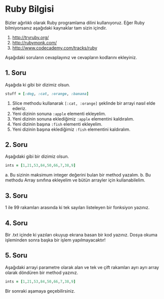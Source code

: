 # Ruby Bilgisi

Bizler ağırlıklı olarak Ruby programlama dilini kullanıyoruz. Eğer Ruby bilmiyorsanız aşağıdaki kaynaklar tam sizin içindir.

1. http://tryruby.org/
2. http://rubymonk.com/
3. http://www.codecademy.com/tracks/ruby

Aşağıdaki soruların cevaplayınız ve cevapların kodlarını ekleyiniz.

## 1. Soru

Aşağıda ki gibi bir dizimiz olsun.

```ruby
stuff = [:dog, :cat, :orange, :banana]
```

1. Slice methodu kullanarak  `[:cat, :orange]` şeklinde bir arrayi nasıl elde ederiz.
2. Yeni dizinin sonuna `:apple` elementi ekleyelim.
3. Yeni dizinin sonuna eklediğimiz `:apple` elementini kaldıralım.
4. Yeni dizinin başına `:fish` elementi ekleyelim.
5. Yeni dizinin başına eklediğimiz `:fish` elementini kaldıralım.

## 2. Soru

Aşağıdaki gibi bir dizimiz olsun.

```ruby
ints = [1,21,53,84,50,66,7,38,9]
```

a. Bu sizinin maksimum integer değerini bulan bir method yazalım.
b. Bu methodu Array sınıfına ekleyelim ve bütün arrayler için kullanabilelim.

## 3. Soru

1 ile 99 rakamları arasında ki tek sayıları listeleyen bir fonksiyon yazınız.

## 4. Soru

Bir .txt içinde ki yazıları okuyup ekrana basan bir kod yazınız. Dosya okuma işleminden sonra başka bir işlem yapılmayacaktır!

## 5. Soru

Aşağıdaki arrayi parametre olarak alan ve tek ve çift rakamları ayrı ayrı array olarak döndüren bir method yazınız.

```ruby
ints = [1,21,53,84,50,66,7,38,9]
```

Bir sonraki aşamaya geçebilirsiniz.
